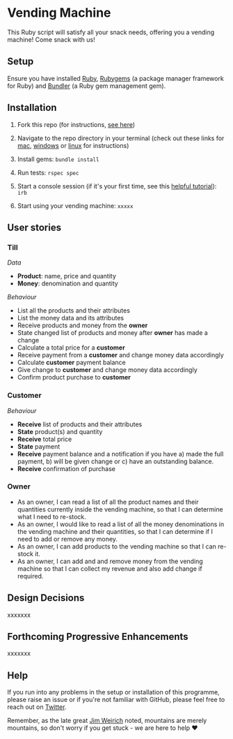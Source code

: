 # Vending Machine

This Ruby script will satisfy all your snack needs, offering you a vending machine! Come snack with us!

## Setup 

Ensure you have installed [Ruby](https://www.ruby-lang.org/en/downloads/), [Rubygems](https://rubygems.org/pages/download) (a package manager framework for Ruby) and [Bundler](https://bundler.io/) (a Ruby gem management gem).

## Installation 
1. Fork this repo (for instructions, [see here](https://help.github.com/en/articles/fork-a-repo))

1. Navigate to the repo directory in your terminal (check out these links for [mac](https://www.imore.com/how-use-terminal-mac-when-you-have-no-idea-where-start), [windows](https://www.lifewire.com/command-prompt-2625840) or [linux](https://www.howtogeek.com/140679/beginner-geek-how-to-start-using-the-linux-terminal/) for instructions)

1. Install gems: ```bundle install```

1. Run tests: ```rspec spec```

1. Start a console session (if it's your first time, see this [helpful tutorial](https://www.digitalocean.com/community/tutorials/how-to-use-irb-to-explore-ruby)): ```irb```

1. Start using your vending machine: ```xxxxx```

## User stories

### Till
*Data*
* **Product**: name, price and quantity
* **Money**: denomination and quantity 

*Behaviour*
* List all the products and their attributes
* List the money data and its attributes
* Receive products and money from the **owner**
* State changed list of products and money after **owner** has made a change
* Calculate a total price for a **customer**
* Receive payment from a **customer** and change money data accordingly
* Calculate **customer** payment balance
* Give change to **customer** and change money data accordingly
* Confirm product purchase to **customer**

### Customer
*Behaviour*
* **Receive** list of products and their attributes
* **State** product(s) and quantity
* **Receive** total price
* **State** payment 
* **Receive** payment balance and a notification if you have a) made the full payment, b) will be given change or c) have an outstanding balance.
* **Receive** confirmation of purchase

### Owner
* As an owner, I can read a list of all the product names and their quantities currently inside the vending machine, so that I can determine what I need to re-stock.
* As an owner, I would like to read a list of all the money denominations in the vending machine and their quantities, so that I can determine if I need to add or remove any money.
* As an owner, I can add products to the vending machine so that I can re-stock it.
* As an owner, I can add and and remove money from the vending machine so that I can collect my revenue and also add change if required.

## Design Decisions
xxxxxxx

## Forthcoming Progressive Enhancements
xxxxxxx 

## Help
If you run into any problems in the setup or installation of this programme, please raise an issue or if you're not familiar with GitHub, please feel free to reach out on [Twitter](https://twitter.com/a_adewusi). 

Remember, as the late great [Jim Weirich](https://github.com/benlangfeld/ruby-koans/blob/master/README.rdoc) noted, mountains are merely mountains, so don't worry if you get stuck - we are here to help :heart:
